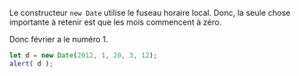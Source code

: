 Le constructeur `new Date` utilise le fuseau horaire local. Donc, la seule chose importante à retenir est que les mois commencent à zéro.

Donc février a le numéro 1.

```js run
let d = new Date(2012, 1, 20, 3, 12);
alert( d );
```
